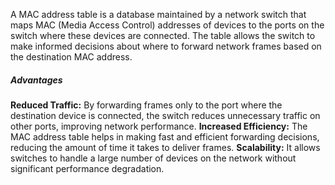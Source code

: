 A MAC address table is a database maintained by a network switch that maps MAC (Media Access Control) addresses of devices to the ports on the switch where these devices are connected. The table allows the switch to make informed decisions about where to forward network frames based on the destination MAC address.

##### Advantages
**Reduced Traffic:** By forwarding frames only to the port where the destination device is connected, the switch reduces unnecessary traffic on other ports, improving network performance.
**Increased Efficiency:** The MAC address table helps in making fast and efficient forwarding decisions, reducing the amount of time it takes to deliver frames.
**Scalability:** It allows switches to handle a large number of devices on the network without significant performance degradation.
